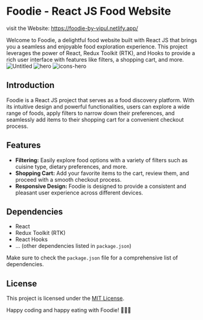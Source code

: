 
# Foodie - React JS Food Website
visit the Website: https://foodie-by-vipul.netlify.app/

Welcome to Foodie, a delightful food website built with React JS that brings you a seamless and enjoyable food exploration experience. This project leverages the power of React, Redux Toolkit (RTK), and Hooks to provide a rich user interface with features like filters, a shopping cart, and more.
![Untitled](https://github.com/vipulghadi/Foodie_React_Project/assets/99540970/9df02d13-335f-45a6-86e9-e0d4a002821a)
![hero](https://github.com/vipulghadi/Foodie_React_Project/assets/99540970/ee6d330c-cae9-48e1-84e9-11c9ad00e9f0)
![icons-hero](https://github.com/vipulghadi/Foodie_React_Project/assets/99540970/0e068af3-1407-423a-85b3-eaa8ad8ab745)


## Introduction

Foodie is a React JS project that serves as a food discovery platform. With its intuitive design and powerful functionalities, users can explore a wide range of foods, apply filters to narrow down their preferences, and seamlessly add items to their shopping cart for a convenient checkout process.

## Features

- **Filtering:** Easily explore food options with a variety of filters such as cuisine type, dietary preferences, and more.
- **Shopping Cart:** Add your favorite items to the cart, review them, and proceed with a smooth checkout process.
- **Responsive Design:** Foodie is designed to provide a consistent and pleasant user experience across different devices.


## Dependencies

- React
- Redux Toolkit (RTK)
- React Hooks
- ... (other dependencies listed in `package.json`)

Make sure to check the `package.json` file for a comprehensive list of dependencies.

## License

This project is licensed under the [MIT License](LICENSE).

Happy coding and happy eating with Foodie! 🍔🍕🍰
